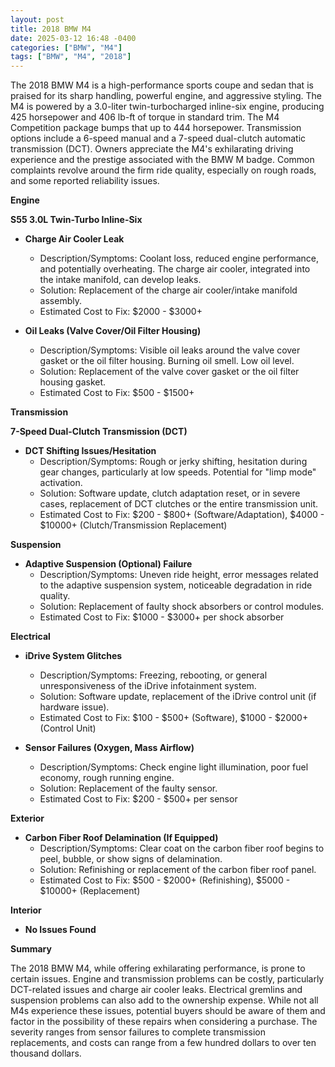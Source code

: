 ```yaml
---
layout: post
title: 2018 BMW M4
date: 2025-03-12 16:48 -0400
categories: ["BMW", "M4"]
tags: ["BMW", "M4", "2018"]
---
```

The 2018 BMW M4 is a high-performance sports coupe and sedan that is praised for its sharp handling, powerful engine, and aggressive styling. The M4 is powered by a 3.0-liter twin-turbocharged inline-six engine, producing 425 horsepower and 406 lb-ft of torque in standard trim. The M4 Competition package bumps that up to 444 horsepower. Transmission options include a 6-speed manual and a 7-speed dual-clutch automatic transmission (DCT). Owners appreciate the M4's exhilarating driving experience and the prestige associated with the BMW M badge. Common complaints revolve around the firm ride quality, especially on rough roads, and some reported reliability issues.

**Engine**

**S55 3.0L Twin-Turbo Inline-Six**

*   **Charge Air Cooler Leak**
    *   Description/Symptoms: Coolant loss, reduced engine performance, and potentially overheating. The charge air cooler, integrated into the intake manifold, can develop leaks.
    *   Solution: Replacement of the charge air cooler/intake manifold assembly.
    *   Estimated Cost to Fix: $2000 - $3000+

*   **Oil Leaks (Valve Cover/Oil Filter Housing)**
    *   Description/Symptoms: Visible oil leaks around the valve cover gasket or the oil filter housing. Burning oil smell. Low oil level.
    *   Solution: Replacement of the valve cover gasket or the oil filter housing gasket.
    *   Estimated Cost to Fix: $500 - $1500+

**Transmission**

**7-Speed Dual-Clutch Transmission (DCT)**

*   **DCT Shifting Issues/Hesitation**
    *   Description/Symptoms: Rough or jerky shifting, hesitation during gear changes, particularly at low speeds. Potential for "limp mode" activation.
    *   Solution: Software update, clutch adaptation reset, or in severe cases, replacement of DCT clutches or the entire transmission unit.
    *   Estimated Cost to Fix: $200 - $800+ (Software/Adaptation), $4000 - $10000+ (Clutch/Transmission Replacement)

**Suspension**

*   **Adaptive Suspension (Optional) Failure**
    *   Description/Symptoms: Uneven ride height, error messages related to the adaptive suspension system, noticeable degradation in ride quality.
    *   Solution: Replacement of faulty shock absorbers or control modules.
    *   Estimated Cost to Fix: $1000 - $3000+ per shock absorber

**Electrical**

*   **iDrive System Glitches**
    *   Description/Symptoms: Freezing, rebooting, or general unresponsiveness of the iDrive infotainment system.
    *   Solution: Software update, replacement of the iDrive control unit (if hardware issue).
    *   Estimated Cost to Fix: $100 - $500+ (Software), $1000 - $2000+ (Control Unit)

*   **Sensor Failures (Oxygen, Mass Airflow)**
    *   Description/Symptoms: Check engine light illumination, poor fuel economy, rough running engine.
    *   Solution: Replacement of the faulty sensor.
    *   Estimated Cost to Fix: $200 - $500+ per sensor

**Exterior**

*   **Carbon Fiber Roof Delamination (If Equipped)**
    * Description/Symptoms: Clear coat on the carbon fiber roof begins to peel, bubble, or show signs of delamination.
    * Solution: Refinishing or replacement of the carbon fiber roof panel.
    * Estimated Cost to Fix: $500 - $2000+ (Refinishing), $5000 - $10000+ (Replacement)

**Interior**

*   **No Issues Found**

**Summary**

The 2018 BMW M4, while offering exhilarating performance, is prone to certain issues. Engine and transmission problems can be costly, particularly DCT-related issues and charge air cooler leaks. Electrical gremlins and suspension problems can also add to the ownership expense. While not all M4s experience these issues, potential buyers should be aware of them and factor in the possibility of these repairs when considering a purchase. The severity ranges from sensor failures to complete transmission replacements, and costs can range from a few hundred dollars to over ten thousand dollars.

